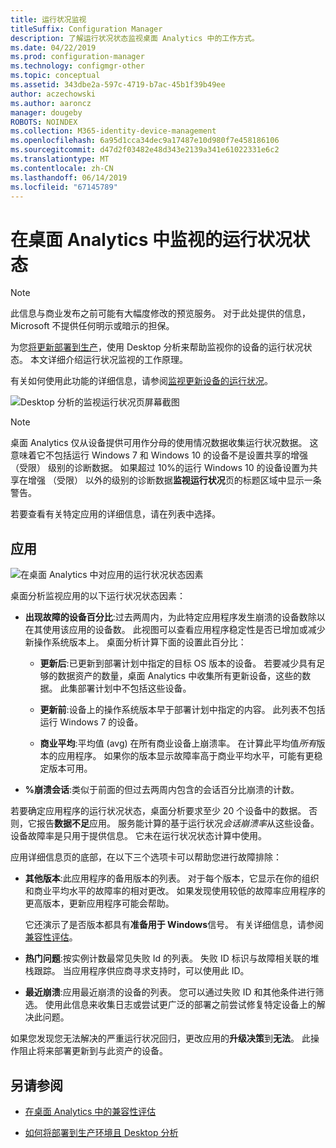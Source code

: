 ```yaml
---
title: 运行状况监视
titleSuffix: Configuration Manager
description: 了解运行状况状态监视桌面 Analytics 中的工作方式。
ms.date: 04/22/2019
ms.prod: configuration-manager
ms.technology: configmgr-other
ms.topic: conceptual
ms.assetid: 343dbe2a-597c-4719-b7ac-45b1f39b49ee
author: aczechowski
ms.author: aaroncz
manager: dougeby
ROBOTS: NOINDEX
ms.collection: M365-identity-device-management
ms.openlocfilehash: 6a95d1cca34dec9a17487e10d980f7e458186106
ms.sourcegitcommit: d47d2f03482e48d343e2139a341e61022331e6c2
ms.translationtype: MT
ms.contentlocale: zh-CN
ms.lasthandoff: 06/14/2019
ms.locfileid: "67145789"
---
```

# <a name="health-status-monitoring-in-desktop-analytics"></a>在桌面 Analytics 中监视的运行状况状态

> [!Note]  
> 此信息与商业发布之前可能有大幅度修改的预览服务。 对于此处提供的信息，Microsoft 不提供任何明示或暗示的担保。  

为您[将更新部署到生产](/sccm/desktop-analytics/deploy-prod)，使用 Desktop 分析来帮助监视你的设备的运行状况状态。 本文详细介绍运行状况监视的工作原理。

有关如何使用此功能的详细信息，请参阅[监视更新设备的运行状况](/sccm/desktop-analytics/deploy-prod#bkmk_monitor)。

![Desktop 分析的监视运行状况页屏幕截图](media/monitor-health.png)

> [!NOTE]  
> 桌面 Analytics 仅从设备提供可用作分母的使用情况数据收集运行状况数据。 这意味着它不包括运行 Windows 7 和 Windows 10 的设备不是设置共享的增强 （受限） 级别的诊断数据。 如果超过 10%的运行 Windows 10 的设备设置为共享在增强 （受限） 以外的级别的诊断数据**监视运行状况**页的标题区域中显示一条警告。  

若要查看有关特定应用的详细信息，请在列表中选择。



## <a name="apps"></a>应用

![在桌面 Analytics 中对应用的运行状况状态因素](media/monitor-health-status-factors.png)

桌面分析监视应用的以下运行状况状态因素：

- **出现故障的设备百分比**:过去两周内，为此特定应用程序发生崩溃的设备数除以在其使用该应用的设备数。 此视图可以查看应用程序稳定性是否已增加或减少新操作系统版本上。 桌面分析计算下面的设置此百分比：  

    - **更新后**:已更新到部署计划中指定的目标 OS 版本的设备。 若要减少具有足够的数据资产的数量，桌面 Analytics 中收集所有更新设备，这些的数据。 此集部署计划中不包括这些设备。  

    - **更新前**:设备上的操作系统版本早于部署计划中指定的内容。 此列表不包括运行 Windows 7 的设备。  

    - **商业平均**:平均值 (avg) 在所有商业设备上崩溃率。 在计算此平均值*所有*版本的应用程序。 如果你的版本显示故障率高于商业平均水平，可能有更稳定版本可用。  

- **%崩溃会话**:类似于前面的但过去两周内包含的会话百分比崩溃的计数。  

若要确定应用程序的运行状况状态，桌面分析要求至少 20 个设备中的数据。 否则，它报告**数据不足**应用。 服务能计算的基于运行状况*会话崩溃率*从这些设备。 设备故障率是只用于提供信息。 它未在运行状况状态计算中使用。

应用详细信息页的底部，在以下三个选项卡可以帮助您进行故障排除：

- **其他版本**:此应用程序的备用版本的列表。 对于每个版本，它显示在你的组织和商业平均水平的故障率的相对更改。 如果发现使用较低的故障率应用程序的更高版本，更新应用程序可能会帮助。  

    它还演示了是否版本都具有**准备用于 Windows**信号。 有关详细信息，请参阅[兼容性评估](/sccm/desktop-analytics/compat-assessment#risk-assessment-engine)。  

- **热门问题**:按实例计数最常见失败 Id 的列表。 失败 ID 标识与故障相关联的堆栈跟踪。 当应用程序供应商寻求支持时，可以使用此 ID。  

- **最近崩溃**:应用最近崩溃的设备的列表。 您可以通过失败 ID 和其他条件进行筛选。 使用此信息来收集日志或尝试更广泛的部署之前尝试修复特定设备上的解决此问题。  

如果您发现您无法解决的严重运行状况回归，更改应用的**升级决策**到**无法**。 此操作阻止将来部署更新到与此资产的设备。


## <a name="see-also"></a>另请参阅

- [在桌面 Analytics 中的兼容性评估](/sccm/desktop-analytics/compat-assessment)  

- [如何将部署到生产环境且 Desktop 分析](/sccm/desktop-analytics/deploy-prod)  
